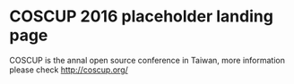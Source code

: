 # COSCUP 2016 placeholder landing page

COSCUP is the annal open source conference in Taiwan, more information please check http://coscup.org/

